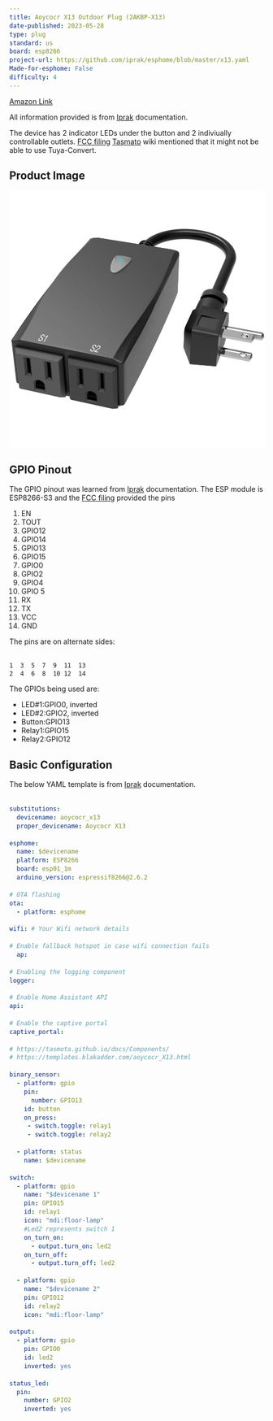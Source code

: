 ```yaml
---
title: Aoycocr X13 Outdoor Plug (2AKBP-X13)
date-published: 2023-05-28
type: plug
standard: us
board: esp8266
project-url: https://github.com/iprak/esphome/blob/master/x13.yaml
Made-for-esphome: False
difficulty: 4
---
```

[Amazon Link](https://amzn.to/3XyT5Ag)

All information provided is from [Iprak](https://github.com/iprak) documentation.

The device has 2 indicator LEDs under the button and 2 indiviually controllable outlets.
[FCC filing](https://fccid.io/2AKBP-X13/)
[Tasmato](https://templates.blakadder.com/aoycocr_X13.html) wiki mentioned that it might not be able to use Tuya-Convert.

## Product Image

![Aoycocr-X13](X13.png)

## GPIO Pinout

The GPIO pinout was learned from [Iprak](https://github.com/iprak/esphome/blob/master/Instructions/Aoycocr-x13.md) documentation.
The ESP module is ESP8266-S3 and the [FCC filing](https://fccid.io/2AKBPESP8266-S3/Users-Manual/User-Manual-3594791) provided the pins

1. EN
2. TOUT
3. GPIO12
4. GPIO14
5. GPIO13
6. GPIO15
7. GPIO0
8. GPIO2
9. GPIO4
10. GPIO 5
11. RX
12. TX
13. VCC
14. GND

The pins are on alternate sides:

```us

1  3  5  7  9  11  13
2  4  6  8  10 12  14

```

The GPIOs being used are:

* LED#1:GPIO0, inverted
* LED#2:GPIO2, inverted
* Button:GPIO13
* Relay1:GPIO15
* Relay2:GPIO12

## Basic Configuration

The below YAML template is from [Iprak](https://github.com/iprak/esphome/blob/master/x13.yaml) documentation.

```yaml

substitutions:
  devicename: aoycocr_x13
  proper_devicename: Aoycocr X13

esphome:
  name: $devicename
  platform: ESP8266
  board: esp01_1m
  arduino_version: espressif8266@2.6.2
    
# OTA flashing
ota:
  - platform: esphome

wifi: # Your Wifi network details
  
# Enable fallback hotspot in case wifi connection fails  
  ap:

# Enabling the logging component
logger:

# Enable Home Assistant API
api:

# Enable the captive portal
captive_portal:

# https://tasmota.github.io/docs/Components/
# https://templates.blakadder.com/aoycocr_X13.html

binary_sensor:
  - platform: gpio
    pin:
      number: GPIO13
    id: button
    on_press:
     - switch.toggle: relay1
     - switch.toggle: relay2

  - platform: status
    name: $devicename

switch:
  - platform: gpio
    name: "$devicename 1"
    pin: GPIO15
    id: relay1
    icon: "mdi:floor-lamp"
    #Led2 represents switch 1
    on_turn_on:
      - output.turn_on: led2
    on_turn_off:
      - output.turn_off: led2

  - platform: gpio
    name: "$devicename 2"
    pin: GPIO12
    id: relay2
    icon: "mdi:floor-lamp"

output:
  - platform: gpio
    pin: GPIO0
    id: led2
    inverted: yes

status_led:
  pin:
    number: GPIO2
    inverted: yes

```
